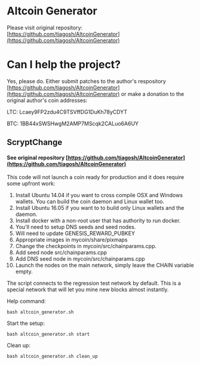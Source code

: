 # Altcoin Generator
Please visit original repository: [https://github.com/tiagosh/AltcoinGenerator](https://github.com/tiagosh/AltcoinGenerator)

# Can I help the project?
Yes, please do.  Either submit patches to the author's respository [https://github.com/tiagosh/AltcoinGenerator](https://github.com/tiagosh/AltcoinGenerator) or make a donation to the original author's coin addresses:

LTC: Lcaey9FP2zdu4C9TSVffDG1DuKh78yCDYT

BTC: 1BB44xSWSHwgM2AMP7MScqk2CALuo6A6UY












##  ScryptChange 
#### See original repository [https://github.com/tiagosh/AltcoinGenerator](https://github.com/tiagosh/AltcoinGenerator)

This code will not launch a coin ready for production and it does require some upfront work:

1.  Install Ubuntu 14.04 if you want to cross compile OSX and Windows wallets.  You can build the coin daemon and Linux wallet too.
2.  Install Ubuntu 16.05 if you want to to build only Linux wallets and the daemon.
3.  Install docker with a non-root user that has authority to run docker.
4.  You'll need to setup DNS seeds and seed nodes.
5.  Will need to update GENESIS_REWARD_PUBKEY
6.  Appropriate images in mycoin/share/pixmaps
7.  Change the checkpoints in mycoin/src/chainparams.cpp.
8.  Add seed node src/chainparams.cpp
9.  Add DNS seed node in mycoin/src/chainparams.cpp
10.  Launch the nodes on the main network, simply leave the CHAIN variable empty.

The script connects to the regression test network by default. This is a special network that will let you mine new blocks almost instantly. 


Help command:
```
bash altcoin_generator.sh
```

Start the setup:
```
bash altcoin_generator.sh start
```

Clean up:
```
bash altcoin_generator.sh clean_up
```


